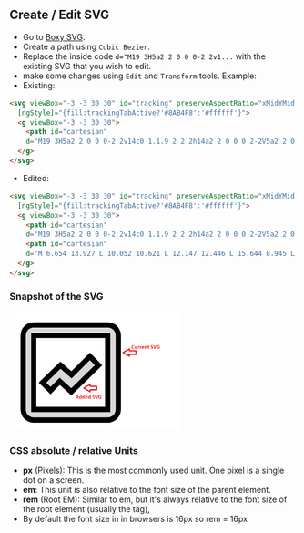## Create / Edit SVG
- Go to [Boxy SVG](https://boxy-svg.com/app "Boxy SVG").
- Create a path using ```Cubic Bezier```.
- Replace the inside code ```d="M19 3H5a2 2 0 0 0-2 2v1...``` with the existing SVG that you wish to edit.
- make some changes using ```Edit``` and ```Transform``` tools.
Example:
- Existing:
```html
<svg viewBox="-3 -3 30 30" id="tracking" preserveAspectRatio="xMidYMid meet"
  [ngStyle]="{fill:trackingTabActive?'#8AB4F8':'#ffffff'}">
  <g viewBox="-3 -3 30 30">
    <path id="cartesian"
    d="M19 3H5a2 2 0 0 0-2 2v14c0 1.1.9 2 2 2h14a2 2 0 0 0 2-2V5a2 2 0 0 0-2-2zm0 16H5V5h14v14z"></path>
  </g>
</svg>
```
- Edited:
```html
<svg viewBox="-3 -3 30 30" id="tracking" preserveAspectRatio="xMidYMid meet"
  [ngStyle]="{fill:trackingTabActive?'#8AB4F8':'#ffffff'}">
  <g viewBox="-3 -3 30 30">
    <path id="cartesian"
    d="M19 3H5a2 2 0 0 0-2 2v14c0 1.1.9 2 2 2h14a2 2 0 0 0 2-2V5a2 2 0 0 0-2-2zm0 16H5V5h14v14z"></path>
    <path id="cartesian" 
    d="M 6.654 13.927 L 10.052 10.621 L 12.147 12.446 L 15.644 8.945 L 17.257 10.63 L 12.112 15.658 L 9.917 13.671 L 8.173 15.433 L 6.654 13.927 Z"></path>
  </g>
</svg>
```
### Snapshot of the SVG
<img src="../Pics/SVG.png" width="300">

### CSS absolute / relative Units
- **px** (Pixels): This is the most commonly used unit. One pixel is a single dot on a screen.
- **em**: This unit is also relative to the font size of the parent element.
- **rem** (Root EM): Similar to em, but it's always relative to the font size of the root element (usually the <html> tag),
- By default the font size in in browsers is 16px so rem = 16px

